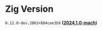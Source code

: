 # Zig Version

`0.12.0-dev.2063+804cee3b9` **([2024.1.0-mach](https://machengine.org/about/nominated-zig/))**
